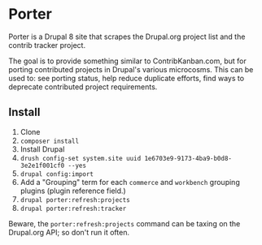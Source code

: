 # Porter

Porter is a Drupal 8 site that scrapes the Drupal.org project list and the contrib tracker project.

The goal is to provide something similar to ContribKanban.com, but for porting contributed projects in Drupal's various
microcosms. This can be used to: see porting status, help reduce duplicate efforts, find ways to deprecate contributed
project requirements.

## Install

1. Clone
1. `composer install`
1. Install Drupal
1. `drush config-set system.site uuid 1e6703e9-9173-4ba9-b0d8-3e2e1f001cf0 --yes`
1. `drupal config:import`
1. Add a "Grouping" term for each `commerce` and `workbench` grouping plugins (plugin reference field.)
1. `drupal porter:refresh:projects`
1. `drupal porter:refresh:tracker`

Beware, the `porter:refresh:projects` command can be taxing on the Drupal.org API; so don't run it often.